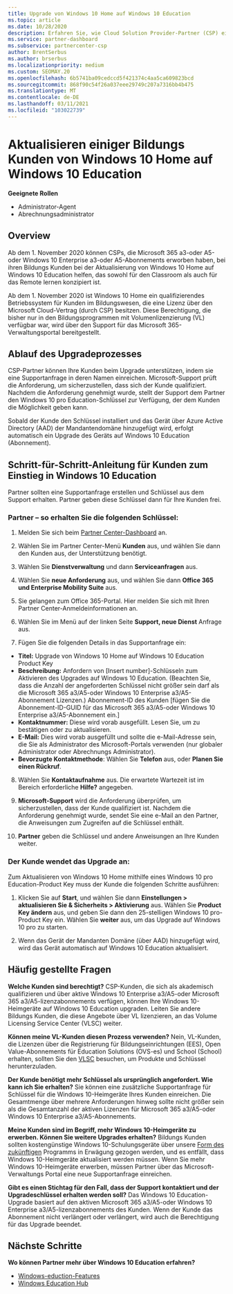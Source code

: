 ```yaml
---
title: Upgrade von Windows 10 Home auf Windows 10 Education
ms.topic: article
ms.date: 10/28/2020
description: Erfahren Sie, wie Cloud Solution Provider-Partner (CSP) einige ihrer Bildungs Kunden von Windows 10 Home auf Windows 10 Education upgraden können.
ms.service: partner-dashboard
ms.subservice: partnercenter-csp
author: BrentSerbus
ms.author: brserbus
ms.localizationpriority: medium
ms.custom: SEOMAY.20
ms.openlocfilehash: 6b5741ba09cedccd5f421374c4aa5ca609823bcd
ms.sourcegitcommit: 868f90c54f26a037eee29749c207a7316bb4b475
ms.translationtype: MT
ms.contentlocale: de-DE
ms.lasthandoff: 03/11/2021
ms.locfileid: "103022739"
---
```

# <a name="upgrade-some-education-customers-from-windows-10-home-to-windows-10-education"></a>Aktualisieren einiger Bildungs Kunden von Windows 10 Home auf Windows 10 Education

**Geeignete Rollen**

- Administrator-Agent
- Abrechnungsadministrator

## <a name="overview"></a>Overview

Ab dem 1. November 2020 können CSPs, die Microsoft 365 a3-oder A5-oder Windows 10 Enterprise a3-oder A5-Abonnements erworben haben, bei ihren Bildungs Kunden bei der Aktualisierung von Windows 10 Home auf Windows 10 Education helfen, das sowohl für den Classroom als auch für das Remote lernen konzipiert ist.

Ab dem 1. November 2020 ist Windows 10 Home ein qualifizierendes Betriebssystem für Kunden im Bildungswesen, die eine Lizenz über den Microsoft Cloud-Vertrag (durch CSP) besitzen. Diese Berechtigung, die bisher nur in den Bildungsprogrammen mit Volumenlizenzierung (VL) verfügbar war, wird über den Support für das Microsoft 365-Verwaltungsportal bereitgestellt. 

## <a name="how-the-upgrade-process-works"></a>Ablauf des Upgradeprozesses

CSP-Partner können Ihre Kunden beim Upgrade unterstützen, indem sie eine Supportanfrage in deren Namen einreichen. Microsoft-Support prüft die Anforderung, um sicherzustellen, dass sich der Kunde qualifiziert. Nachdem die Anforderung genehmigt wurde, stellt der Support dem Partner den Windows 10 pro Education-Schlüssel zur Verfügung, der dem Kunden die Möglichkeit geben kann.

Sobald der Kunde den Schlüssel installiert und das Gerät über Azure Active Directory (AAD) der Mandantendomäne hinzugefügt wird, erfolgt automatisch ein Upgrade des Geräts auf Windows 10 Education (Abonnement).   

## <a name="step-by-step-process-for-customers-to-get-windows-10-education"></a>Schritt-für-Schritt-Anleitung für Kunden zum Einstieg in Windows 10 Education

Partner sollten eine Supportanfrage erstellen und Schlüssel aus dem Support erhalten. Partner geben diese Schlüssel dann für Ihre Kunden frei.

### <a name="partners--how-to-get-the-keys"></a>Partner – so erhalten Sie die folgenden Schlüssel:

1. Melden Sie sich beim [Partner Center-Dashboard](https://partner.microsoft.com/dashboard) an.

2. Wählen Sie im Partner Center-Menü **Kunden** aus, und wählen Sie dann den Kunden aus, der Unterstützung benötigt.

3. Wählen Sie **Dienstverwaltung** und dann **Serviceanfragen** aus.

4. Wählen Sie **neue Anforderung** aus, und wählen Sie dann **Office 365 und Enterprise Mobility Suite** aus.

5. Sie gelangen zum Office 365-Portal. Hier melden Sie sich mit Ihren Partner Center-Anmeldeinformationen an.

6. Wählen Sie im Menü auf der linken Seite **Support, neue Dienst** Anfrage aus.

7. Fügen Sie die folgenden Details in das Supportanfrage ein:

- **Titel:** Upgrade von Windows 10 Home auf Windows 10 Education Product Key
- **Beschreibung:** Anfordern von [Insert number]-Schlüsseln zum Aktivieren des Upgrades auf Windows 10 Education. (Beachten Sie, dass die Anzahl der angeforderten Schlüssel nicht größer sein darf als die Microsoft 365 a3/A5-oder Windows 10 Enterprise a3/A5-Abonnement Lizenzen.) Abonnement-ID des Kunden [fügen Sie die Abonnement-ID-GUID für das Microsoft 365 a3/A5-oder Windows 10 Enterprise a3/A5-Abonnement ein.]
- **Kontaktnummer:** Diese wird vorab ausgefüllt. Lesen Sie, um zu bestätigen oder zu aktualisieren.
- **E-Mail:** Dies wird vorab ausgefüllt und sollte die e-Mail-Adresse sein, die Sie als Administrator des Microsoft-Portals verwenden (nur globaler Administrator oder Abrechnungs Administrator).
- **Bevorzugte Kontaktmethode**: Wählen Sie **Telefon** aus, oder **Planen Sie einen Rückruf**.

8. Wählen Sie **Kontaktaufnahme** aus. Die erwartete Wartezeit ist im Bereich erforderliche **Hilfe?** angegeben.

9. **Microsoft-Support** wird die Anforderung überprüfen, um sicherzustellen, dass der Kunde qualifiziert ist. Nachdem die Anforderung genehmigt wurde, sendet Sie eine e-Mail an den Partner, die Anweisungen zum Zugreifen auf die Schlüssel enthält.

10. **Partner** geben die Schlüssel und andere Anweisungen an Ihre Kunden weiter.

### <a name="customer-applies-the-upgrade"></a>Der Kunde wendet das Upgrade an:

Zum Aktualisieren von Windows 10 Home mithilfe eines Windows 10 pro Education-Product Key muss der Kunde die folgenden Schritte ausführen:  

1. Klicken Sie auf **Start**, und wählen Sie dann **Einstellungen > aktualisieren Sie & Sicherheits > Aktivierung** aus. Wählen Sie **Product Key ändern** aus, und geben Sie dann den 25-stelligen Windows 10 pro-Product Key ein. Wählen Sie **weiter** aus, um das Upgrade auf Windows 10 pro zu starten.

2. Wenn das Gerät der Mandanten Domäne (über AAD) hinzugefügt wird, wird das Gerät automatisch auf Windows 10 Education aktualisiert.  

## <a name="frequently-asked-questions"></a>Häufig gestellte Fragen

**Welche Kunden sind berechtigt?**
CSP-Kunden, die sich als akademisch qualifizieren und über aktive Windows 10 Enterprise a3/A5-oder Microsoft 365 a3/A5-lizenzabonnements verfügen, können Ihre Windows 10-Heimgeräte auf Windows 10 Education upgraden. Leiten Sie andere Bildungs Kunden, die diese Angebote über VL lizenzieren, an das Volume Licensing Service Center (VLSC) weiter.

**Können meine VL-Kunden diesen Prozess verwenden?**
Nein, VL-Kunden, die Lizenzen über die Registrierung für Bildungseinrichtungen (EES), Open Value-Abonnements für Education Solutions (OVS-es) und School (School) erhalten, sollten Sie den [VLSC](https://www.microsoft.com/Licensing/servicecenter/default.aspx) besuchen, um Produkte und Schlüssel herunterzuladen. 

**Der Kunde benötigt mehr Schlüssel als ursprünglich angefordert. Wie kann ich Sie erhalten?**
Sie können eine zusätzliche Supportanfrage für Schlüssel für die Windows 10-Heimgeräte Ihres Kunden einreichen. Die Gesamtmenge über mehrere Anforderungen hinweg sollte nicht größer sein als die Gesamtanzahl der aktiven Lizenzen für Microsoft 365 a3/A5-oder Windows 10 Enterprise a3/A5-Abonnements.

**Meine Kunden sind im Begriff, mehr Windows 10-Heimgeräte zu erwerben. Können Sie weitere Upgrades erhalten?**
Bildungs Kunden sollten kostengünstige Windows 10-Schulungsgeräte über unsere [Form des zukünftigen](https://www.microsoft.com/education/products/windows/shapethefuture.aspx) Programms in Erwägung gezogen werden, und es entfällt, dass Windows 10-Heimgeräte aktualisiert werden müssen. Wenn Sie mehr Windows 10-Heimgeräte erwerben, müssen Partner über das Microsoft-Verwaltungs Portal eine neue Supportanfrage einreichen.

**Gibt es einen Stichtag für den Fall, dass der Support kontaktiert und der Upgradeschlüssel erhalten werden soll?**
Das Windows 10 Education-Upgrade basiert auf den aktiven Microsoft 365 a3/A5-oder Windows 10 Enterprise a3/A5-lizenzabonnements des Kunden. Wenn der Kunde das Abonnement nicht verlängert oder verlängert, wird auch die Berechtigung für das Upgrade beendet.

## <a name="next-steps"></a>Nächste Schritte

**Wo können Partner mehr über Windows 10 Education erfahren?**

- [Windows-eduction-Features](https://www.microsoft.com/education/products/windows/features)
- [Windows Education Hub](/education/windows/)